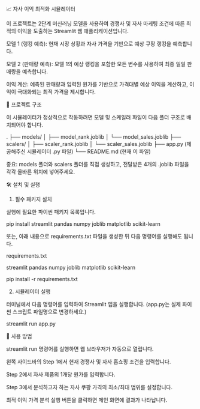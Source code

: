 📈 자사 이익 최적화 시뮬레이터

이 프로젝트는 2단계 머신러닝 모델을 사용하여 경쟁사 및 자사 마케팅 조건에 따른 최적의 이익을 도출하는 Streamlit 웹 애플리케이션입니다.

모델 1 (랭킹 예측): 현재 시장 상황과 자사 가격을 기반으로 예상 쿠팡 랭킹을 예측합니다.

모델 2 (판매량 예측): 모델 1의 예상 랭킹을 포함한 모든 변수를 사용하여 최종 일일 판매량을 예측합니다.

이익 계산: 예측된 판매량과 입력된 원가를 기반으로 가격대별 예상 이익을 계산하고, 이익이 극대화되는 최적 가격을 제시합니다.

📂 프로젝트 구조

이 시뮬레이터가 정상적으로 작동하려면 모델 및 스케일러 파일이 다음 폴더 구조로 배치되어야 합니다.

.
├── models/
│   ├── model_rank.joblib
│   └── model_sales.joblib
├── scalers/
│   ├── scaler_rank.joblib
│   └── scaler_sales.joblib
├── app.py           (제공해주신 시뮬레이터 .py 파일)
└── README.md        (현재 이 파일)


중요: models 폴더와 scalers 폴더를 직접 생성하고, 전달받은 4개의 .joblib 파일을 각각 올바른 위치에 넣어주세요.

🛠️ 설치 및 실행

1. 필수 패키지 설치

실행에 필요한 파이썬 패키지 목록입니다.

pip install streamlit pandas numpy joblib matplotlib scikit-learn


또는, 아래 내용으로 requirements.txt 파일을 생성한 뒤 다음 명령어를 실행해도 됩니다.

requirements.txt

streamlit
pandas
numpy
joblib
matplotlib
scikit-learn


pip install -r requirements.txt


2. 시뮬레이터 실행

터미널에서 다음 명령어를 입력하여 Streamlit 앱을 실행합니다. (app.py는 실제 파이썬 스크립트 파일명으로 변경하세요.)

streamlit run app.py


🚀 사용 방법

streamlit run 명령어를 실행하면 웹 브라우저가 자동으로 열립니다.

왼쪽 사이드바의 Step 1에서 현재 경쟁사 및 자사 홈쇼핑 조건을 입력합니다.

Step 2에서 자사 제품의 1개당 원가를 입력합니다.

Step 3에서 분석하고자 하는 자사 쿠팡 가격의 최소/최대 범위를 설정합니다.

최적 이익 가격 분석 실행 버튼을 클릭하면 메인 화면에 결과가 나타납니다.
